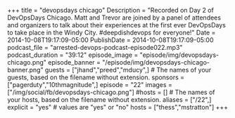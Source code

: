 +++
title = "devopsdays chicago"
Description = "Recorded on Day 2 of DevOpsDays Chicago. Matt and Trevor are joined by a panel of attendees and organizers to talk about their experiences at the first ever DevOpsDays to take place in the Windy City. #deepdishdevops for everyone!"
Date = 2014-10-08T19:17:09-05:00
PublishDate = 2014-10-08T19:17:09-05:00
podcast_file = "arrested-devops-podcast-episode022.mp3"
podcast_duration = "39:12"
episode_image = "episode/img/devopsdays-chicago.png"
episode_banner = "/episode/img/devopsdays-chicago-banner.png"
guests = ["jhand","preed","mducy",] # The names of your guests, based on the filename without extension.
sponsors = ["pagerduty","10thmagnitude",]
episode = "22"
images = ["/img/social/fb/devopsdays-chicago.png"]
#hosts = [] # The names of your hosts, based on the filename without extension.
aliases = ["/22",]
explicit = "yes" # values are "yes" or "no"
hosts = ["thess","mstratton"]
+++

